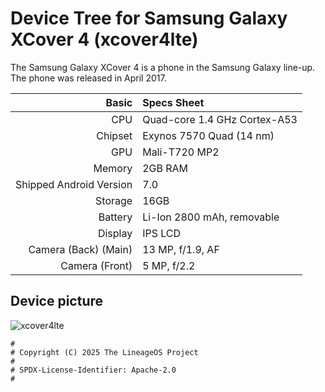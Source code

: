 # Device Tree for Samsung Galaxy XCover 4 (xcover4lte)

The Samsung Galaxy XCover 4 is a phone in the Samsung Galaxy line-up.
The phone was released in April 2017.

| Basic                   | Specs Sheet                                                                                                                    |
| -----------------------:|:------------------------------------------------------------------------------------------------------------------------------ |
| CPU                     | Quad-core 1.4 GHz Cortex-A53                                                                                                   |
| Chipset                 | Exynos 7570 Quad (14 nm)                                                                                                       |
| GPU                     | Mali-T720 MP2                                                                                                                  |
| Memory                  | 2GB RAM                                                                                                                        |
| Shipped Android Version | 7.0                                                                                                                            |
| Storage                 | 16GB                                                                                                                           |
| Battery                 | Li-Ion 2800 mAh, removable                                                                                                     |
| Display                 | IPS LCD                                                                                                                        |
| Camera (Back) (Main)    | 13 MP, f/1.9, AF                                                                                                               |
| Camera (Front)          | 5 MP, f/2.2                                                                                                                    |

## Device picture
![xcover4lte](https://fdn2.gsmarena.com/vv/pics/samsung/samsung-galaxy-xcover4-g390f-3.jpg)

```
#
# Copyright (C) 2025 The LineageOS Project
#
# SPDX-License-Identifier: Apache-2.0
#
```
